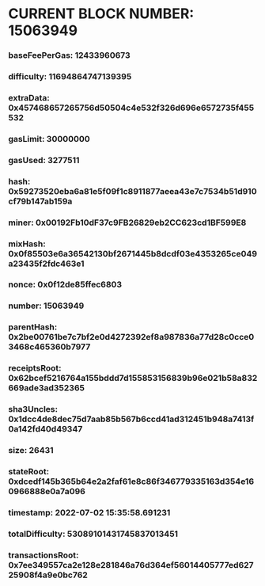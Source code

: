 # CURRENT BLOCK NUMBER: 15063949

### baseFeePerGas: 12433960673
### difficulty: 11694864747139395
### extraData: 0x457468657265756d50504c4e532f326d696e6572735f455532
### gasLimit: 30000000
### gasUsed: 3277511
### hash: 0x59273520eba6a81e5f09f1c8911877aeea43e7c7534b51d910cf79b147ab159a
### miner: 0x00192Fb10dF37c9FB26829eb2CC623cd1BF599E8
### mixHash: 0x0f85503e6a36542130bf2671445b8dcdf03e4353265ce049a23435f2fdc463e1
### nonce: 0x0f12de85ffec6803
### number: 15063949
### parentHash: 0x2be00761be7c7bf2e0d4272392ef8a987836a77d28c0cce03468c465360b7977
### receiptsRoot: 0x62bcef5216764a155bddd7d155853156839b96e021b58a832669ade3ad352365
### sha3Uncles: 0x1dcc4de8dec75d7aab85b567b6ccd41ad312451b948a7413f0a142fd40d49347
### size: 26431
### stateRoot: 0xdcedf145b365b64e2a2faf61e8c86f346779335163d354e160966888e0a7a096
### timestamp: 2022-07-02 15:35:58.691231
### totalDifficulty: 53089101431745837013451
### transactionsRoot: 0x7ee349557ca2e128e281846a76d364ef56014405777ed62725908f4a9e0bc762
